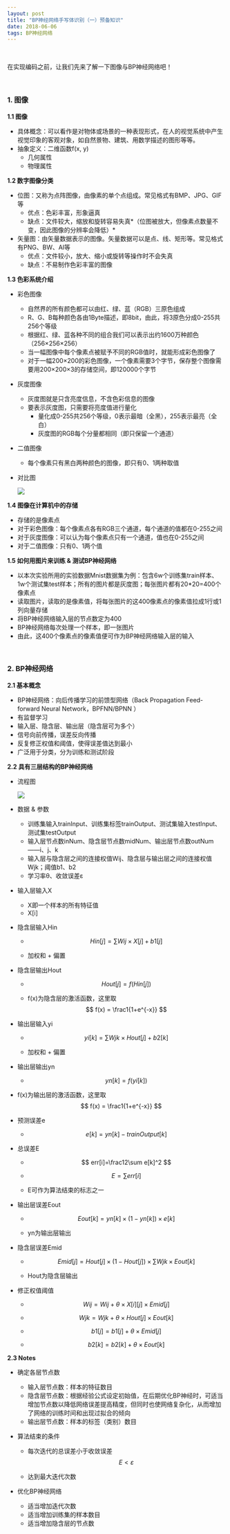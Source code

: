 ```yaml
---
layout: post
title: "BP神经网络手写体识别（一）预备知识"
date: 2018-06-06 
tags: BP神经网络   
---
```




<!-- 使用MathJax引擎，使得MarkDown被编译到html文件中依然能显示出公式 -->

<script type="text/javascript" src="http://cdn.mathjax.org/mathjax/latest/MathJax.js?config=default"></script> 

<br>

在实现编码之前，让我们先来了解一下图像与BP神经网络吧！

<br>



### 1. 图像

**1.1 图像**

- 具体概念：可以看作是对物体或场景的一种表现形式，在人的视觉系统中产生视觉印象的客观对象，如自然景物、建筑、用数学描述的图形等等。 
- 抽象定义：二维函数f(x, y)
  - 几何属性
  - 物理属性

**1.2 数字图像分类**

- 位图：又称为点阵图像，由像素的单个点组成。常见格式有BMP、JPG、GIF等
  - 优点：色彩丰富，形象逼真
  - 缺点：文件较大，缩放和旋转容易失真*（位图被放大，但像素点数量不变，因此图像的分辨率会降低）*
- 矢量图：由矢量数据表示的图像。矢量数据可以是点、线、矩形等。常见格式有PNG、BW、AI等
  - 优点：文件较小，放大、缩小或旋转等操作时不会失真
  - 缺点：不易制作色彩丰富的图像

**1.3 色彩系统介绍**

- 彩色图像

  - 自然界的所有颜色都可以由红、绿、蓝（RGB）三原色组成
  - R、G、B每种颜色各由1Byte描述，即8bit，由此，将3原色分成0-255共256个等级
  - 根据红、绿、蓝各种不同的组合我们可以表示出约1600万种颜色（256×256×256）
  - 当一幅图像中每个像素点被赋予不同的RGB值时，就能形成彩色图像了
  - 对于一幅200×200的彩色图像，一个像素需要3个字节，保存整个图像需要用200×200×3的存储空间，即120000个字节 

- 灰度图像

  - 灰度图就是只含亮度信息，不含色彩信息的图像
  - 要表示灰度图，只需要将亮度值进行量化
    - 量化成0-255共256个等级，0表示最暗（全黑），255表示最亮（全白）
    - 灰度图的RGB每个分量都相同（即只保留一个通道）

- 二值图像

  - 每个像素只有黑白两种颜色的图像，即只有0、1两种取值

- 对比图

  ![](/images/posts/bp/1_compare.jpg)

**1.4 图像在计算机中的存储**

- 存储的是像素点
- 对于彩色图像：每个像素点各有RGB三个通道，每个通道的值都在0-255之间
- 对于灰度图像：可以认为每个像素点只有一个通道，值也在0-255之间
- 对于二值图像：只有0、1两个值

**1.5 如何用图片来训练 & 测试BP神经网络**

- 以本次实验所用的实验数据Mnist数据集为例：包含6w个训练集train样本、1w个测试集test样本；所有的图片都是灰度图；每张图片都有20*20=400个像素点
- 读取图片，读取的是像素值，将每张图片的这400像素点的像素值拉成1行或1列向量存储
- 将BP神经网络输入层的节点数定为400
- BP神经网络每次处理一个样本，即一张图片
- 由此，这400个像素点的像素值便可作为BP神经网络输入层的输入

<br>

### 2. BP神经网络

**2.1 基本概念**

- BP神经网络：向后传播学习的前馈型网络（Back Propagation Feed-forward Neural Network，BPFNN/BPNN ）
- 有监督学习
- 输入层、隐含层、输出层（隐含层可为多个）
- 信号向前传播，误差反向传播
- 反复修正权值和阈值，使得误差值达到最小
- 广泛用于分类，分为训练和测试阶段

**2.2 具有三层结构的BP神经网络**

- 流程图

  ![](/images/posts/bp/1_BP.png)

- 数据 & 参数

  - 训练集输入trainInput、训练集标签trainOutput、测试集输入testInput、测试集testOutput
  - 输入层节点数inNum、隐含层节点数midNum、输出层节点数outNum——i、j、k
  - 输入层与隐含层之间的连接权值Wij、隐含层与输出层之间的连接权值Wjk；阈值b1、b2
  - 学习率θ、收敛误差ε

- 输入层输入X

  - X即一个样本的所有特征值
  - X[i]

- 隐含层输入Hin

  - $$
    Hin[j] = \sum Wij×X[j]  +  b1[j]
    $$

  - 加权和 + 偏置

- 隐含层输出Hout

  - $$
    Hout[j] = f(Hin[j])
    $$

  - f(x)为隐含层的激活函数，这里取
    $$
    f(x) = \frac1{1+e^{-x}}
    $$

- 输出层输入yi

  - $$
    yi[k]=\sum Wjk×Hout[j]  + b2[k]
    $$

  - 加权和 + 偏置

- 输出层输出yn

  - $$
    yn[k]=f(yi[k])
    $$










- f(x)为输出层的激活函数，这里取
  $$
  f(x) = \frac1{1+e^{-x}}
  $$

- 预测误差e

  - $$
    e[k]=yn[k]-trainOutput[k]
    $$

- 总误差E

  - $$
    err[i]=\frac12\sum e[k]^2
    $$

  - $$
    E=\sum err[i]
    $$

  - E可作为算法结束的标志之一

- 输出层误差Eout

  - $$
    Eout[k]=yn[k]×(1-yn[k])×e[k]
    $$

  - yn为输出层输出

- 隐含层误差Emid

  - $$
    Emid[j]=Hout[j]×(1-Hout[j])×\sum Wjk×Eout[k]
    $$

  - Hout为隐含层输出

- 修正权值阈值

  - $$
    Wij = Wij + θ×X[i][j]×Emid[j]
    $$

    

  - $$
    Wjk = Wjk + θ×Hout[j]×Eout[k]
    $$

    

  - $$
    b1[j] = b1[j] + θ×Emid[j]
    $$

    

  - $$
    b2[k] = b2[k] + θ×Eout[k]
    $$










**2.3 Notes**

- 确定各层节点数

  - 输入层节点数：样本的特征数目
  - 隐含层节点数：根据经验公式设定初始值，在后期优化BP神经时，可适当增加节点数以降低网络误差提高精度，但同时也使网络复杂化，从而增加了网络的训练时间和出现过拟合的倾向
  - 输出层节点数：样本的标签（类别）数目

- 算法结束的条件

  - 每次迭代的总误差小于收敛误差
    $$
    E<ε
    $$

  - 达到最大迭代次数

- 优化BP神经网络

  - 适当增加迭代次数
  - 适当增加训练集的样本数目
  - 适当增加隐含层的节点数